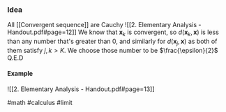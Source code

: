 ### Idea
All [[Convergent sequence]] are Cauchy
![[2. Elementary Analysis - Handout.pdf#page=12]]
 We know that $\textbf{x}_k$ is convergent, so $d(\textbf{x}_{k}, \textbf{x})$ is less than any number that's greater than 0, and similarly for $d(\textbf{x}_j, \textbf{x})$ as both of them satisfy $j, k > K$. We choose those number to be $\frac{\epsilon}{2}$ Q.E.D
#### Example
![[2. Elementary Analysis - Handout.pdf#page=13]]

#math #calculus #limit 



